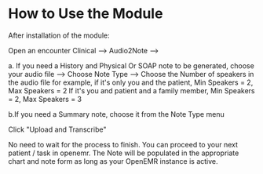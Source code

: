 # How to Use the Module

After installation of the module:

Open an encounter
Clinical --> Audio2Note -->

a. If you need a History and Physical Or SOAP note to be generated, choose your audio file --> Choose Note Type --> Choose the Number of speakers in the audio file 
for example, if it's only you and the patient, Min Speakers = 2, Max Speakers = 2 
If it's you and patient and a family member, Min Speakers = 2, Max Speakers = 3

b.If you need a Summary note, choose it from the Note Type menu

Click "Upload and Transcribe"

No need to wait for the process to finish. You can proceed to your next patient / task in openemr. 
The Note will be populated in the appropriate chart and note form as long as your OpenEMR instance is active.
